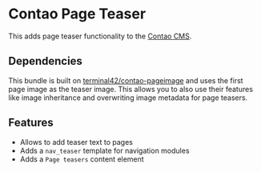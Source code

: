 # Contao Page Teaser

This adds page teaser functionality to the [Contao CMS](https://www.contao.org).

## Dependencies

This bundle is built on [terminal42/contao-pageimage](https://github.com/terminal42/contao-pageimage) and uses the first page image as the teaser image. This allows you to also use their features like image inheritance and overwriting image metadata for page teasers.

## Features

-   Allows to add teaser text to pages
-   Adds a `nav_teaser` template for navigation modules
-   Adds a `Page teasers` content element
